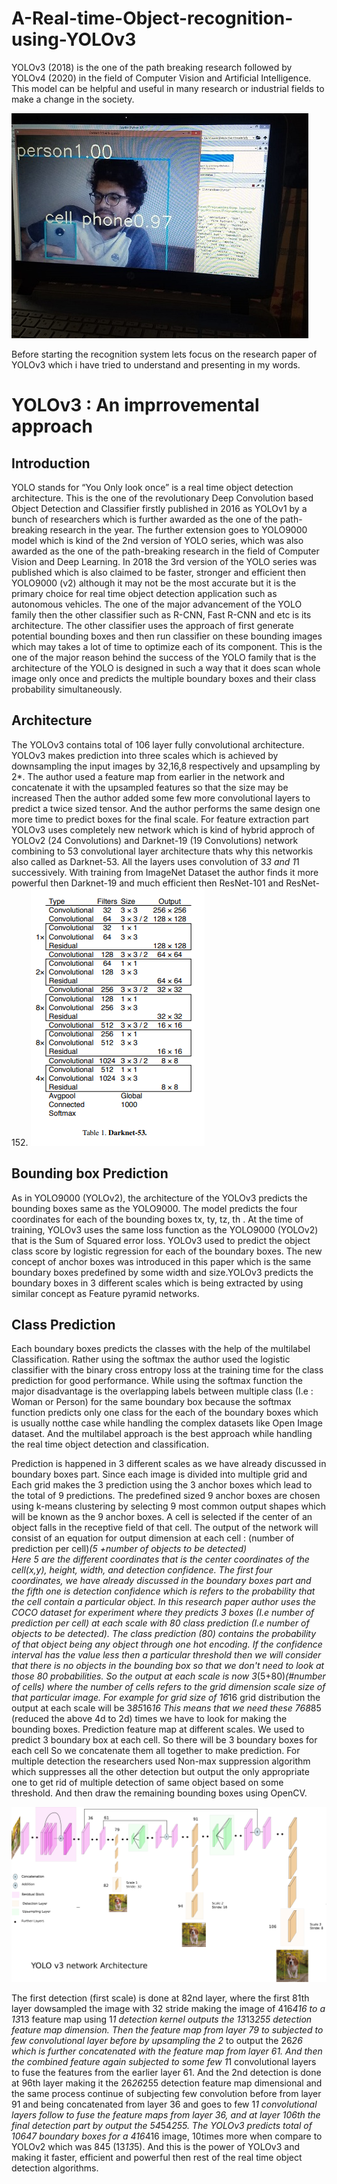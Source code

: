 # A-Real-time-Object-recognition-using-YOLOv3
YOLOv3 (2018) is the one of the path breaking research followed by YOLOv4 (2020) in the field of Computer Vision and Artificial Intelligence. This model can be helpful and useful in many research or industrial fields to make a change in the society.

![alt text](https://raw.githubusercontent.com/BharatDadwaria/A-Real-time-Object-recongnition-using-YOLOv3/master/result.jpeg)

Before starting the recognition system lets focus on the research paper of YOLOv3 which i have tried to understand and presenting in my words.

# YOLOv3 : An imprrovemental approach

## Introduction 
YOLO stands for “You Only look once” is a real time object detection architecture. This is the one of the revolutionary Deep Convolution based Object Detection and Classifier firstly published in 2016 as YOLOv1 by a bunch of researchers which is further awarded as the one of the path-breaking research in the year. The further extension goes to YOLO9000 model which is kind of the 2nd version of YOLO series, which was also awarded as the one of the path-breaking research in the field of Computer Vision and Deep Learning. In 2018 the 3rd version of the YOLO series was published which is also claimed to be faster, stronger and efficient then YOLO9000 (v2) although it may not  be the most accurate but it is the primary choice for real time object detection application such as autonomous vehicles. The one of the major advancement of the YOLO family then the other classifier such as R-CNN, Fast R-CNN and etc is its architecture. The other classifier uses the approach of first generate potential bounding boxes and then run classifier on these bounding images which may takes a lot of time to optimize each of its component. This is the one of the major reason behind the success of the YOLO family that is the architecture of the YOLO is designed in such a way that it does scan whole image only once and predicts the multiple boundary boxes and their class probability simultaneously.



## Architecture 
The YOLOv3 contains total of 106 layer fully convolutional architecture. YOLOv3 makes prediction into three scales which is achieved by downsampling the input images by 32,16,8 respectively and upsampling by 2*. The author used a feature map from earlier in the network and concatenate it with the upsampled features so that the size may be increased Then the author added some few more convolutional layers to predict a twice sized tensor. And the author performs the same design one more time to predict boxes  for the final scale. For feature extraction part YOLOv3 uses completely new network which is kind of hybrid approch of YOLOv2 (24 Convolutions) and Darknet-19 (19 Convolutions) network combining to 53 convolutional layer architecture thats why this networkis also called as Darknet-53. All the layers uses convolution of 3*3 and 1*1 successively. With training from ImageNet Dataset the author finds it more powerful then Darknet-19 and much efficient then ResNet-101 and ResNet-152.
![alt text](https://raw.githubusercontent.com/BharatDadwaria/A-Real-time-Object-recongnition-using-YOLOv3/master/YOLOv3%20Architecture3.png)

## Bounding box Prediction
As in YOLO9000 (YOLOv2), the architecture of the YOLOv3  predicts the bounding boxes same as the YOLO9000. The model predicts the four coordinates for each of the bounding boxes tx, ty, tz, th . At the time of training, YOLOv3 uses the same loss function as the YOLO9000 (YOLOv2) that is the Sum of Squared error loss. YOLOv3 used to predict the object class score by logistic regression for each of the boundary boxes. The new concept of anchor boxes was introduced in this paper which is the same boundary boxes predefined by some width and size.YOLOv3 predicts the boundary boxes in 3 different scales which is being extracted by using similar concept as Feature pyramid networks. 

## Class Prediction 
Each boundary boxes predicts the classes with the help of the multilabel  Classification. Rather using the softmax the author used the logistic classifier with the binary cross entropy loss at the training time for the class prediction for good performance. While using the softmax function the major disadvantage is the overlapping labels between multiple class (I.e : Woman or Person) for the same boundary box because the softmax function predicts only one class for the each of the boundary boxes which is usually notthe case while handling the complex datasets like Open Image dataset. And the multilabel approach is the best approach while handling the real time object detection and classification. 

Prediction is happened in 3 different  scales as we have already discussed in boundary boxes part. Since each image is divided into multiple grid and Each grid makes the 3 prediction using the 3 anchor boxes which lead to the total of 9 predictions. The predefined sized 9 anchor boxes are chosen using k-means clustering by selecting 9 most common output shapes which will be known as the 9 anchor boxes. A cell is selected if the center of an object falls  in the receptive field of that cell. The output of the network will consist of an equation for output dimension at each cell : 
(number of prediction per cell)*(5 +number of objects to be detected)  
Here 5 are the different coordinates that is the center coordinates of the cell(x,y), height, width, and detection confidence. The first four coordinates, we have already discussed in the boundary boxes part and the fifth one is detection confidence which is refers to the probability that the cell contain a particular object. In this research paper author uses the COCO dataset for experiment where they predicts 3 boxes (I.e number of prediction per cell) at each scale with 80 class prediction (I.e number of objects to be detected). The class prediction (80) contains the probability of that object being any object through one hot encoding. If the confidence interval has the value less then a particular threshold then we will consider that there is no objects in the bounding box so that we don't need to look at those 80 probabilities. So the output at each scale is now 
3*(5+80)*(#number of cells)
where the number of cells refers to the grid dimension scale size of that particular image. For example for grid size of 16*16 grid distribution the output at each scale will be 3*85*16*16 This means that we need these 768*85 (reduced the above 4d to 2d) times we have to look for making the bounding boxes. Prediction feature map at different scales. We used to predict 3 boundary box at each cell. So there will be 3 boundary boxes for each cell So we concatenate them all together to make prediction. For multiple detection the researchers used Non-max suppression algorithm which suppresses all the other detection but output the only appropriate one to get rid of multiple detection of same object based on some threshold. And then draw the remaining bounding boxes using OpenCV.

![alt text](https://raw.githubusercontent.com/BharatDadwaria/A-Real-time-Object-recongnition-using-YOLOv3/master/YOLOv3%20Architecture2.png)

The first detection (first scale) is done at 82nd layer, where the first 81th layer dowsampled the image with 32 stride making the image of 416*416 to a 13*13 feature map using 1*1 detection kernel outputs the 13*13*255 detection feature map dimension. Then the feature map from layer 79 to subjected to few convolutional layer before by upsampling the 2* to output the 26*26 which is further concatenated with the feature map from layer 61. And then the combined feature again subjected to some few 1*1 convolutional layers to fuse the features from the earlier layer 61. And the 2nd detection is done at 96th layer making it the 26*26*255 detection feature map dimensional and the same process continue of subjecting few convolution before from layer 91 and being concatenated from layer 36 and goes to few 1*1 convolutional layers follow to fuse the feature maps from layer 36, and at layer 106th the final detection part by output the 54*54*255. The YOLOv3 predicts total of 10647 boundary boxes for a 416*416 image, 10times more when compare to YOLOv2 which was 845 (13*13*5). And this is the power of YOLOv3 and making it faster, efficient and powerful then rest of the real time object detection algorithms.



